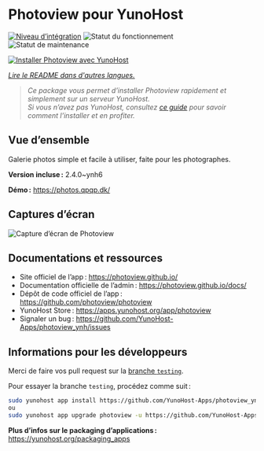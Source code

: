 <!--
Nota bene : ce README est automatiquement généré par <https://github.com/YunoHost/apps/tree/master/tools/readme_generator>
Il NE doit PAS être modifié à la main.
-->

# Photoview pour YunoHost

[![Niveau d’intégration](https://apps.yunohost.org/badge/integration/photoview)](https://ci-apps.yunohost.org/ci/apps/photoview/)
![Statut du fonctionnement](https://apps.yunohost.org/badge/state/photoview)
![Statut de maintenance](https://apps.yunohost.org/badge/maintained/photoview)

[![Installer Photoview avec YunoHost](https://install-app.yunohost.org/install-with-yunohost.svg)](https://install-app.yunohost.org/?app=photoview)

*[Lire le README dans d'autres langues.](./ALL_README.md)*

> *Ce package vous permet d’installer Photoview rapidement et simplement sur un serveur YunoHost.*  
> *Si vous n’avez pas YunoHost, consultez [ce guide](https://yunohost.org/install) pour savoir comment l’installer et en profiter.*

## Vue d’ensemble

Galerie photos simple et facile à utiliser, faite pour les photographes.


**Version incluse :** 2.4.0~ynh6

**Démo :** <https://photos.qpqp.dk/>

## Captures d’écran

![Capture d’écran de Photoview](./doc/screenshots/screenshot.png)

## Documentations et ressources

- Site officiel de l’app : <https://photoview.github.io/>
- Documentation officielle de l’admin : <https://photoview.github.io/docs/>
- Dépôt de code officiel de l’app : <https://github.com/photoview/photoview>
- YunoHost Store : <https://apps.yunohost.org/app/photoview>
- Signaler un bug : <https://github.com/YunoHost-Apps/photoview_ynh/issues>

## Informations pour les développeurs

Merci de faire vos pull request sur la [branche `testing`](https://github.com/YunoHost-Apps/photoview_ynh/tree/testing).

Pour essayer la branche `testing`, procédez comme suit :

```bash
sudo yunohost app install https://github.com/YunoHost-Apps/photoview_ynh/tree/testing --debug
ou
sudo yunohost app upgrade photoview -u https://github.com/YunoHost-Apps/photoview_ynh/tree/testing --debug
```

**Plus d’infos sur le packaging d’applications :** <https://yunohost.org/packaging_apps>
